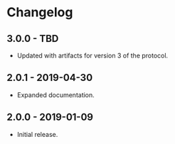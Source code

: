 # Changelog

## 3.0.0 - TBD

-   Updated with artifacts for version 3 of the protocol.

## 2.0.1 - 2019-04-30

-   Expanded documentation.

## 2.0.0 - 2019-01-09

-   Initial release.
